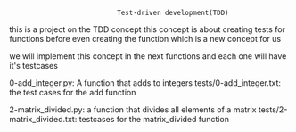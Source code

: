                                Test-driven development(TDD)


this is a project on the TDD concept
this concept is about creating tests for functions before even creating the function which is a new concept for us

we will implement this concept in the next functions and each one will have it's testcases


0-add_integer.py:
A function that adds to integers
tests/0-add_integer.txt: the test cases for the add function


2-matrix_divided.py: a function that divides all elements of a matrix
tests/2-matrix_divided.txt: testcases for the matrix_divided function
